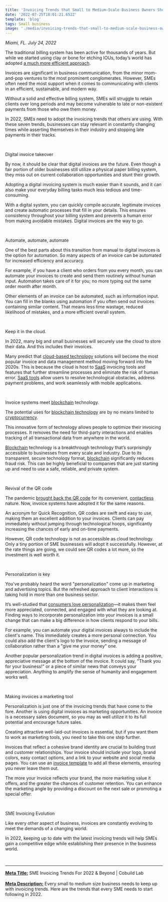 ```yaml
---
title: 'Invoicing Trends that Small to Medium-Scale Business Owners Should Master in 2022'
date: '2022-07-25T18:01:21.652Z'
template: 'blog'
tags: Small business
image: './media/invoicing-trends-that-small-to-medium-scale-business-owners-should-master-in-2022.png'
---
```


_Miami, FL. July 24, 2022_

The traditional billing system has been active for thousands of years. But while we started using clay or bone for etching IOUs, today’s world has adopted [a much more efficient approach](https://www.cobuildlab.com/blog/5-amazing-advances-in-financial-technology-not-to-be-missed/).

Invoices are significant in business communication, from the minor
mom-and-pop ventures to the most prominent conglomerates. However, SMEs
often need the most support when it comes to communicating with clients
in an efficient, sustainable, and modern way.

Without a solid and effective billing system, SMEs will struggle to
retain clients over long periods and may become vulnerable to late or
non-existent payments from those who owe them money.

In 2022, SMEs need to adopt the invoicing trends that others are using.
With these seven trends, businesses can stay relevant in constantly
changing times while asserting themselves in their industry and stopping
late payments in their tracks.

<br>

<title-2>Digital invoice takeover</title-2>

By now, it should be clear that digital invoices are the future. Even
though a fair portion of older businesses still utilize a physical paper
billing system, they miss out on current collaboration opportunities and
stunt their growth.

Adopting a digital invoicing system is much easier than it sounds, and
it can also make your everyday billing tasks much less tedious and
time-consuming.

With a digital system, you can quickly compile accurate, legitimate
invoices and create automatic processes that fill in your details. This
ensures consistency throughout your billing system and prevents a human
error from making avoidable mistakes. Digital invoices are the way to
go.

<br>

<title-3>Automate, automate, automate</title-3>

One of the best parts about this transition from manual to digital
invoices is the option for automation. So many aspects of an invoice can
be automated for increased efficiency and accuracy.

For example, if you have a client who orders from you every month, you
can automate your invoices to create and send them routinely without
human input. Automation takes care of it for you; no more typing out the
same order month after month.

Other elements of an invoice can be automated, such as information
input. You can fill in the blanks using automation if you often send out
invoices containing similar content. That means less time wastage,
reduced likelihood of mistakes, and a more efficient overall system.

<br>

<title-3>Keep it in the cloud.</title-3>

In 2022, many big and small businesses will securely use the cloud to
store their data. And this includes their invoices.

Many predict that [cloud-based technology](https://www.cobuildlab.com/blog/integrate-your-business-into-the-cloud/) solutions will become the most popular invoice and data management method moving forward into the 2020s. This is because the cloud is host to <span style="text-decoration:underline;">SaaS</span> invoicing tools and features that further streamline processes and eliminate the risk of human error. [SaaS tools](https://www.cobuildlab.com/blog/what-a-Saas-company-is/) allow users to resolve technological obstacles, address payment problems, and work seamlessly with mobile applications.

<br>

<title-3>Invoice systems meet <span style="text-decoration:underline;">blockchain</span> technology.</title-3>

The potential uses for [blockchain technology](https://www.cobuildlab.com/blog/how-startups-are-using-blockchain/) are by no means limited to <span style="text-decoration:underline;">cryptocurrency</span>.  

This innovative form of technology allows people to optimize their invoicing processes. It removes the need for third-party interactions and enables tracking of all transactional data from anywhere in the world.

<span style="text-decoration:underline;">Blockchain</span> technology is a breakthrough technology that’s surprisingly accessible to businesses from every scale and industry. Due to its transparent, secure technology format, <span style="text-decoration:underline;">blockchain</span> significantly reduces fraud risk. This can be highly beneficial to companies that are just starting up and need to use a safe, reliable, and private system.

<br>

<title-3>Revival of the QR code</title-3>

The pandemic [brought back the QR code](https://www.redbridgedta.com/market-intelligence/qr-codes/#:~:text=The%20QR%20code%20has%20reemerged,for%20people%20to%20scan%20codes.) for its convenient, <span style="text-decoration:underline;">contactless</span> nature. Now, invoice systems have adopted it for the same reasons.  

An acronym for Quick Recognition, QR codes are swift and easy to use,
making them an excellent addition to your invoices. Clients can pay
immediately without jumping through technological hoops, significantly
increasing the chances of early and on-time payments.

However, QR code technology is not as accessible as cloud technology.
Only a tiny portion of SME businesses will adopt it successfully.
However, at the rate things are going, we could see QR codes a lot more,
so the investment is well worth it.

<br>

<title-3>Personalization is key</title-3>

You've probably heard the word "personalization" come up in marketing
and advertising topics. But the refreshed approach to client
interactions is taking hold in more than one business sector.

It’s well-studied that [consumers love personalization](https://www.mckinsey.com/business-functions/growth-marketing-and-sales/our-insights/the-value-of-getting-personalization-right-or-wrong-is-multiplying)—it makes them feel more appreciated, connected, and engaged with what they are looking at. Finding ways to incorporate personalization into your invoices is a small change that can make a big difference in how clients respond to your bills.

For example, you can automate your digital invoices always to include
the client's name. This immediately creates a more personal connection.
You could also add the client's logo to the invoice, sending a message
of collaboration rather than a "give me your money" one.

Another popular personalization trend in digital invoices is adding a
positive, appreciative message at the bottom of the invoice. It could
say, "Thank you for your business!" or a piece of similar news that
conveys your appreciation. Anything to amplify the sense of humanity and
engagement works well.

<br>

<title-3>Making invoices a marketing tool</title-3>

Personalization is just one of the invoicing trends that have come to
the fore. Another is using digital invoices as marketing opportunities.
An invoice is a necessary sales document, so you may as well utilize it
to its full potential and encourage future sales.

Creating attractive well-laid-out invoices is essential, but if you want
them to work as marketing tools, you need to take this one step further.

Invoices that reflect a cohesive brand identity are crucial to building trust and customer relationships. Your invoice should include your logo, brand colors, easy contact options, and a link to your website and social media pages. You can use an [invoice template](https://www.freshbooks.com/invoice-templates) to add all these elements, ensuring you never leave them out.

The more your invoice reflects your brand, the more marketing value it
offers, and the greater the chances of customer retention. You can
enhance the marketing angle by providing a discount on the next sale or
promoting a special offer.

<br>

<title-3>SME Invoicing Evolution</title-3>

Like every other aspect of business, invoices are constantly evolving to
meet the demands of a changing world.

In 2022, keeping up to date with the latest invoicing trends will help
SMEs gain a competitive edge while establishing their presence in the
business world.

<br>

---

<span style="text-decoration:underline;">**Meta Title:**</span> SME Invoicing Trends For 2022 & Beyond \| Cobuild Lab  
<br>
<span style="text-decoration:underline;">**Meta Description:**</span> Every small to medium size business
needs to keep up with invoicing trends. Here are the trends that every
SME needs to start following in 2022.
